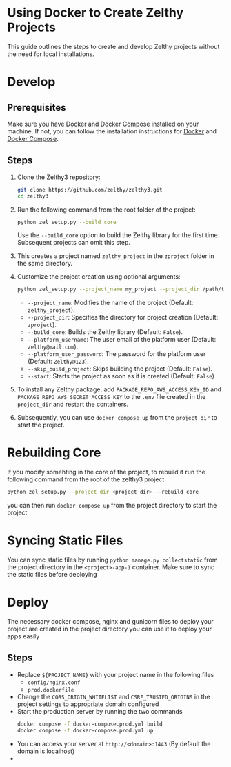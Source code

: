 # Using Docker to Create Zelthy Projects

This guide outlines the steps to create and develop Zelthy projects without the need for local installations.

# Develop

## Prerequisites

Make sure you have Docker and Docker Compose installed on your machine. If not, you can follow the installation instructions for [Docker](https://docs.docker.com/get-docker/) and [Docker Compose](https://docs.docker.com/compose/install/).

## Steps

1. Clone the Zelthy3 repository:

   ```bash
   git clone https://github.com/zelthy/zelthy3.git
   cd zelthy3
   ```

2. Run the following command from the root folder of the project:

   ```bash
   python zel_setup.py --build_core
   ```

   Use the `--build_core` option to build the Zelthy library for the first time. Subsequent projects can omit this step.

3. This creates a project named `zelthy_project` in the `zproject` folder in the same directory.

4. Customize the project creation using optional arguments:

   ```bash
   python zel_setup.py --project_name my_project --project_dir /path/to/my_project --server runserver --build_core --platform_username user@example.com --platform_user_password secret --skip_build_project
   ```

   - `--project_name`: Modifies the name of the project (Default: `zelthy_project`).
   - `--project_dir`: Specifies the directory for project creation (Default: `zproject`).
   - `--build_core`: Builds the Zelthy library (Default: `False`).
   - `--platform_username`: The user email of the platform user (Default: `zelthy@mail.com`).
   - `--platform_user_password`: The password for the platform user (Default: `Zelthy@123`).
   - `--skip_build_project`: Skips building the project (Default: `False`).
   - `--start`: Starts the project as soon as it is created (Default: `False`)

5. To install any Zelthy package, add `PACKAGE_REPO_AWS_ACCESS_KEY_ID` and `PACKAGE_REPO_AWS_SECRET_ACCESS_KEY` to the `.env` file created in the `project_dir` and restart the containers.

6. Subsequently, you can use `docker compose up` from the `project_dir` to start the project.

# Rebuilding Core

If you modify somehting in the core of the project, to rebuild it run the following command from the root of the zelthy3 project

```bash
python zel_setup.py --project_dir <project_dir> --rebuild_core
```

you can then run `docker compose up` from the project directory to start the project

# Syncing Static Files

You can sync static files by running `python manage.py collectstatic` from the project directory in the `<project>-app-1` container. Make sure to sync the static files before deploying

# Deploy

The necessary docker compose, nginx and gunicorn files to deploy your project are created in the project directory you can use it to deploy your apps easily

## Steps

- Replace `${PROJECT_NAME}` with your project name in the following files
  - `config/nginx.conf`
  - `prod.dockerfile`
- Change the `CORS_ORIGIN_WHITELIST` and `CSRF_TRUSTED_ORIGINS` in the project settings to appropriate domain configured
- Start the production server by running the two commands
  ```bash
  docker compose -f docker-compose.prod.yml build
  docker compose -f docker-compose.prod.yml up
  ```
- You can access your server at `http://<domain>:1443` (By default the domain is localhost)
-
